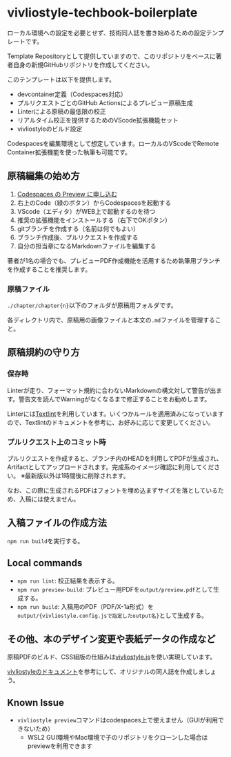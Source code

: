 # vivliostyle-techbook-boilerplate

ローカル環境への設定を必要とせず、技術同人誌を書き始めるための設定テンプレートです。

Template Repositoryとして提供していますので、このリポジトリをベースに著者自身の新規GitHubリポジトリを作成してください。

このテンプレートは以下を提供します。

- devcontainer定義（Codespaces対応）
- プルリクエストごとのGitHub Actionsによるプレビュー原稿生成
- Linterによる原稿の最低限の校正
- リアルタイム校正を提供するためのVScode拡張機能セット
- vivliostyleのビルド設定

Codespacesを編集環境として想定しています。ローカルのVScodeでRemote Container拡張機能を使った執筆も可能です。

## 原稿編集の始め方

1. [Codespaces の Preview に申し込む](https://github.com/features/codespaces)
2. 右上のCode（緑のボタン）からCodespacesを起動する
3. VScode（エディタ）がWEB上で起動するのを待つ
4. 推奨の拡張機能をインストールする（右下でOKボタン）
5. gitブランチを作成する（名前は何でもよい）
6. ブランチ作成後、プルリクエストを作成する
7. 自分の担当章になるMarkdownファイルを編集する

著者が1名の場合でも、プレビューPDF作成機能を活用するため執筆用ブランチを作成することを推奨します。

### 原稿ファイル

`./chapter/chapter{n}`以下のフォルダが原稿用フォルダです。

各ディレクトリ内で、原稿用の画像ファイルと本文の`.md`ファイルを管理すること。

## 原稿規約の守り方

### 保存時

Linterが走り、フォーマット規約に合わないMarkdownの構文対して警告が出ます。警告文を読んでWarningがなくなるまで修正することをお勧めします。

Linterには[Textlint](https://github.com/textlint/textlint)を利用しています。いくつかルールを適用済みになっていますので、Textlintのドキュメントを参考に、お好みに応じて変更してください。

### プルリクエスト上のコミット時

プルリクエストを作成すると、ブランチ内のHEADを利用してPDFが生成され、Artifactとしてアップロードされます。完成系のイメージ確認に利用してください。
※最新版以外は1時間後に削除されます。

なお、この際に生成されるPDFはフォントを埋め込まずサイズを落としているため、入稿には使えません。

## 入稿ファイルの作成方法

`npm run build`を実行する。

## Local commands

- `npm run lint`: 校正結果を表示する。
- `npm run preview-build`: プレビュー用PDFを`output/preview.pdf`として生成する。
- `npm run build`: 入稿用のPDF（PDF/X-1a形式）を`output/{vivliostyle.config.jsで指定したoutput名}`として生成する。

## その他、本のデザイン変更や表紙データの作成など

原稿PDFのビルド、CSS組版の仕組みは[vivliostyle.js](https://github.com/vivliostyle/vivliostyle.js)を使い実現しています。

[vivliostyleのドキュメント](https://vivliostyle.org/ja/documents/)を参考にして、オリジナルの同人誌を作成しましょう。

## Known Issue

- `vivliostyle preview`コマンドはcodespaces上で使えません（GUIが利用できないため）
  - WSL2 GUI環境やMac環境で子のリポジトリをクローンした場合はpreviewを利用できます
